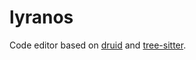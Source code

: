 # lyranos

Code editor based on [druid](https://github.com/linebender/druid) and [tree-sitter](https://github.com/tree-sitter/tree-sitter).
